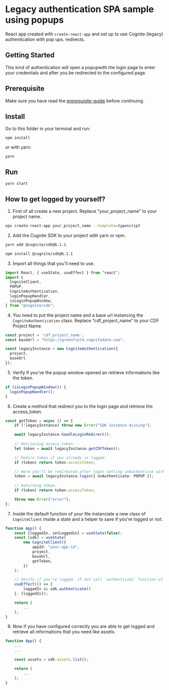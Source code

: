 # Legacy authentication SPA sample using popups

React app created with `create-react-app` and set up to use Cognite (legacy) authentication with pop ups.
redirects.

## Getting Started

This kind of authentication will open a popupwith the login page to enter your credentials and after you be redirected to the configured page.

## Prerequisite

Make sure you have read the [prerequisite-guide](../../README.md#prerequisite) before continuing.

## Install

Go to this folder in your terminal and run:

`npm install`

or with yarn:

`yarn`

## Run

`yarn start`

## How to get logged by yourself?

1. First of all create a new project. Replace "your_project_name" to your project name.

```sh
npx create-react-app your_project_name --template=typescript
```

2. Add the Cognite SDK to your project with yarn or npm.

```sh
yarn add @cognite/sdk@6.1.1
```

```sh
npm install @cognite/sdk@6.1.1
```

3. Import all things that you'll need to use.

```ts
import React, { useState, useEffect } from ‘react’;
import {
  CogniteClient,
  POPUP,
  CogniteAuthentication,
  loginPopupHandler,
  isLoginPopupWindow,
} from "@cognite/sdk";
```

4. You need to put the project name and a base url instancing the `CogniteAuthentication` class. Replace “cdf_project_name” to your CDF Project Name.

```ts
const project = 'cdf_project_name';
const baseUrl = "https://greenfield.cognitedata.com";

const legacyInstance = new CogniteAuthentication({
  project,
  baseUrl
});
```

5. Verify if you've the popup window opened an retrieve informations like the token.

```ts
if (isLoginPopupWindow()) {
  loginPopupHandler();
}
```

6. Create a method that redirect you to the login page and retrieve the access_token.

```ts
const getToken = async () => {
    if (!legacyInstance) throw new Error("SDK instance missing");

    await legacyInstance.handleLoginRedirect();
    
    // Retrieving access_token.
    let token = await legacyInstance.getCDFToken();

    // Return token if you already is logged.
    if (token) return token.accessToken;

	// Here you'll be redirected after login setting onAuthenticat with POPUP.
    token = await legacyInstance.login({ onAuthenticate: POPUP });
    
    // Returning token.
    if (token) return token.accessToken;

    throw new Error("error");
};
```

7. Inside the default function of your file instanciate a new class of `CogniteClient` inside a state and a helper to save if you're logged or not.

```ts
function App() {
    const [loggedIn, setLoggedin] = useState(false);
    const [sdk] = useState(
        new CogniteClient({
            appId: "your-app-id",
            project,
            baseUrl,
            getToken,
        })
    );

    // Verify if you're logged, if not call `authenticate` function of the `CogniteClient` that you already have instaciated.
    useEffect(() => {
        loggedIn && sdk.authenticate()
    }, [loggedIn]);

    return (
        ...
    );
}
```

8. Now if you have configured correctly you are able to get logged and retrieve all informations that you need like assets.

```ts
function App() {
    ...
    ...

    const assets = sdk.assets.list();

    return (
        ...
    );
}
```
